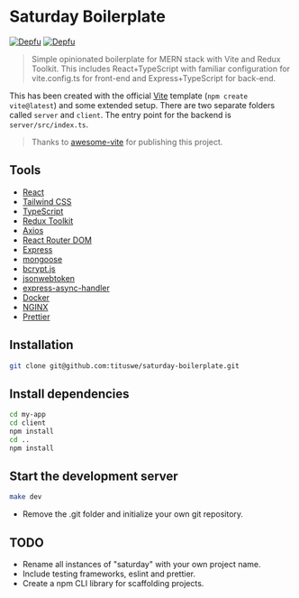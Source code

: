 # Saturday Boilerplate

[![Depfu](https://badges.depfu.com/badges/1b70410a7764005553d576dd171dce8d/status.svg)](https://depfu.com)
[![Depfu](https://badges.depfu.com/badges/1b70410a7764005553d576dd171dce8d/count.svg)](https://depfu.com/github/apicgg/vite-mern-template?project_id=38988)

> Simple opinionated boilerplate for MERN stack with Vite and Redux Toolkit.
> This includes React+TypeScript with familiar configuration for vite.config.ts
> for front-end and Express+TypeScript for back-end.

This has been created with the official [Vite](https://vitejs.dev/) template
(`npm create vite@latest`) and some extended setup. There are two separate
folders called `server` and `client`. The entry point for the backend is
`server/src/index.ts`.

> Thanks to [awesome-vite](https://github.com/vitejs/awesome-vite) for
> publishing this project.

## Tools

- [React](https://reactjs.org/)
- [Tailwind CSS](https://tailwindcss.com/)
- [TypeScript](https://www.typescriptlang.org/)
- [Redux Toolkit](https://redux-toolkit.js.org/)
- [Axios](https://axios-http.com/)
- [React Router DOM](https://reactrouter.com/)
- [Express](https://expressjs.com/)
- [mongoose](https://mongoosejs.com/)
- [bcrypt.js](https://www.npmjs.com/package/bcryptjs)
- [jsonwebtoken](https://www.npmjs.com/package/jsonwebtoken)
- [express-async-handler](https://www.npmjs.com/package/express-async-handler)
- [Docker](https://www.docker.com/)
- [NGINX](https://www.nginx.com/)
- [Prettier](https://prettier.io/)

## Installation

```bash
git clone git@github.com:tituswe/saturday-boilerplate.git
```

## Install dependencies

```bash
cd my-app
cd client
npm install
cd ..
npm install
```

## Start the development server

```bash
make dev
```

- Remove the .git folder and initialize your own git repository.

## TODO

- Rename all instances of "saturday" with your own project name.
- Include testing frameworks, eslint and prettier.
- Create a npm CLI library for scaffolding projects.
